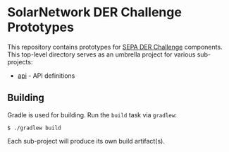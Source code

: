 # SolarNetwork DER Challenge Prototypes

This repository contains prototypes for [SEPA DER Challenge][der-challenge] components. This 
top-level directory serves as an umbrella project for various sub-projects:

 * [api](api/) - API definitions

## Building

Gradle is used for building. Run the `build` task via `gradlew`:

	$ ./gradlew build

Each sub-project will produce its own build artifact(s).

[der-challenge]: http://www.plugandplayder.org/
